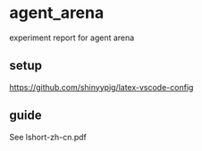 # agent_arena
experiment report for agent arena

## setup
https://github.com/shinyypig/latex-vscode-config

## guide
See lshort-zh-cn.pdf
